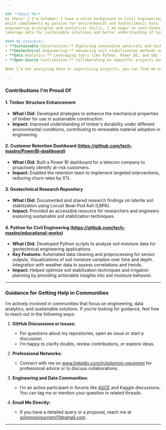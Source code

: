 ```yaml
---

### **About Me**  
Hi there! 👋 I'm Solomon! I have a solid background in Civil Engineering and am certified in data analysis, 
which complements my passion for environmental and hydroclimatic data. With a strong foundation in 
engineering principles and analytical skills, I am eager to contribute my expertise to projects that 
leverage data for sustainable solutions and better understanding of hydroclimatic systems.  

#### My Interests:  
- **Sustainable Construction:** Exploring innovative materials and techniques to enhance durability and sustainability in infrastructure.  
- **Geotechnical Engineering:** Advancing soil stabilization methods and foundation designs.  
- **Data Analytics:** Leveraging tools like Python, Power BI, and SQL to uncover actionable insights from complex datasets.  
- **Open-Source Contribution:** Collaborating on impactful projects and sharing knowledge with the community.  

When I’m not analyzing data or supervising projects, you can find me experimenting with dashboards, reading about the latest advancements in environmental engineering, or hiking trails.  

---
```


### **Contributions I'm Proud Of**  
#### **1. Timber Structure Enhancement**  
- **What I Did:** Developed strategies to enhance the mechanical properties of timber for use in sustainable construction.  
- **Impact:** Improved understanding of timber's durability under different environmental conditions, contributing to renewable material adoption in engineering.  

#### **2. Customer Retention Dashboard** (https://github.com/tech-mastro/PowerBI-dashboard)
- **What I Did:** Built a Power BI dashboard for a telecom company to proactively identify at-risk customers.  
- **Impact:** Enabled the retention team to implement targeted interventions, reducing churn rates by X%.  

#### **3. Geotechnical Research Repository**  
- **What I Did:** Documented and shared research findings on laterite soil stabilization using Locust Bean Pod Ash (LBPA).  
- **Impact:** Provided an accessible resource for researchers and engineers exploring sustainable soil stabilization techniques.  

#### **4. Python for Civil Engineering** (https://github.com/tech-mastro/educational-works)
- **What I Did:** Developed Python scripts to analyze soil moisture data for geotechnical engineering applications.
- **Key Features:**
Automated data cleaning and preprocessing for sensor outputs.
Visualizations of soil moisture variation over time and depth.
Integration with weather data to assess correlations and trends.
- **Impact:** Helped optimize soil stabilization techniques and irrigation planning by providing actionable insights into soil moisture behavior.
---

### **Guidance for Getting Help in Communities**  
I’m actively involved in communities that focus on engineering, data analytics, and sustainable solutions. If you’re looking for guidance, feel free to reach out in the following ways:  

1. **GitHub Discussions or Issues:**  
   - For questions about my repositories, open an issue or start a discussion.  
   - I’m happy to clarify doubts, review contributions, or explore ideas.  

2. **Professional Networks:**  
   - Connect with me on www.linkedin.com/in/solomon-ogunremi for professional advice or to discuss collaborations.  

3. **Engineering and Data Communities:**  
   - I’m an active participant in forums like [ASCE](https://www.asce.org/) and Kaggle discussions. You can tag me or mention your question in related threads.  

4. **Email Me Directly:**  
   - If you have a detailed query or a proposal, reach me at solomonogunremi11@gmail.com.  

---

